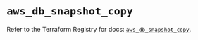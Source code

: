 # `aws_db_snapshot_copy`

Refer to the Terraform Registry for docs: [`aws_db_snapshot_copy`](https://registry.terraform.io/providers/hashicorp/aws/6.4.0/docs/resources/db_snapshot_copy).
